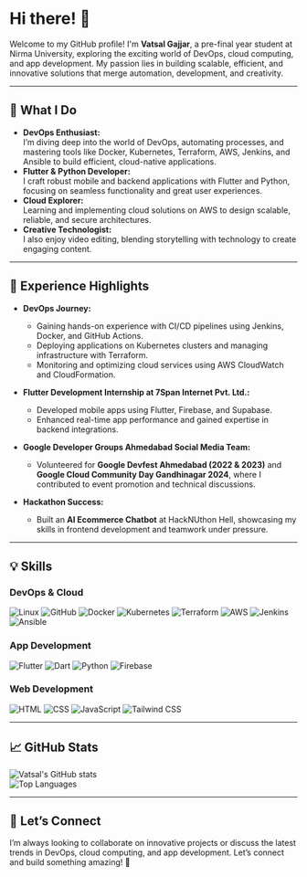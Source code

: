 # Hi there! 👋  

Welcome to my GitHub profile! I'm **Vatsal Gajjar**, a pre-final year student at Nirma University, exploring the exciting world of DevOps, cloud computing, and app development. My passion lies in building scalable, efficient, and innovative solutions that merge automation, development, and creativity.  

---

## 🚀 What I Do  

- **DevOps Enthusiast:**  
  I’m diving deep into the world of DevOps, automating processes, and mastering tools like Docker, Kubernetes, Terraform, AWS, Jenkins, and Ansible to build efficient, cloud-native applications.  
- **Flutter & Python Developer:**  
  I craft robust mobile and backend applications with Flutter and Python, focusing on seamless functionality and great user experiences.  
- **Cloud Explorer:**  
  Learning and implementing cloud solutions on AWS to design scalable, reliable, and secure architectures.  
- **Creative Technologist:**  
  I also enjoy video editing, blending storytelling with technology to create engaging content.  

---

## 🌟 Experience Highlights  

- **DevOps Journey:**  
  - Gaining hands-on experience with CI/CD pipelines using Jenkins, Docker, and GitHub Actions.  
  - Deploying applications on Kubernetes clusters and managing infrastructure with Terraform.  
  - Monitoring and optimizing cloud services using AWS CloudWatch and CloudFormation.  

- **Flutter Development Internship at 7Span Internet Pvt. Ltd.:**  
  - Developed mobile apps using Flutter, Firebase, and Supabase.  
  - Enhanced real-time app performance and gained expertise in backend integrations.  

- **Google Developer Groups Ahmedabad Social Media Team:**  
  - Volunteered for **Google Devfest Ahmedabad (2022 & 2023)** and **Google Cloud Community Day Gandhinagar 2024**, where I contributed to event promotion and technical discussions.  

- **Hackathon Success:**  
  - Built an **AI Ecommerce Chatbot** at HackNUthon Hell, showcasing my skills in frontend development and teamwork under pressure.  

---

## 💡 Skills  

### DevOps & Cloud  
![Linux](https://img.shields.io/badge/-Linux-FCC624?logo=linux&logoColor=black) ![GitHub](https://img.shields.io/badge/-GitHub-181717?logo=github&logoColor=white)  ![Docker](https://img.shields.io/badge/-Docker-2496ED?logo=docker&logoColor=white) ![Kubernetes](https://img.shields.io/badge/-Kubernetes-326CE5?logo=kubernetes&logoColor=white)  ![Terraform](https://img.shields.io/badge/-Terraform-623CE4?logo=terraform&logoColor=white) ![AWS](https://img.shields.io/badge/-AWS-232F3E?logo=amazon-aws&logoColor=white)  ![Jenkins](https://img.shields.io/badge/-Jenkins-D24939?logo=jenkins&logoColor=white) ![Ansible](https://img.shields.io/badge/-Ansible-EE0000?logo=ansible&logoColor=white)  

### App Development  
![Flutter](https://img.shields.io/badge/-Flutter-02569B?logo=flutter&logoColor=white) ![Dart](https://img.shields.io/badge/-Dart-0175C2?logo=dart&logoColor=white)  ![Python](https://img.shields.io/badge/-Python-306998?logo=python&logoColor=white) ![Firebase](https://img.shields.io/badge/-Firebase-FFCA28?logo=firebase&logoColor=black)  

### Web Development  
![HTML](https://img.shields.io/badge/-HTML-E34F26?logo=html5&logoColor=white) ![CSS](https://img.shields.io/badge/-CSS-1572B6?logo=css3&logoColor=white)  ![JavaScript](https://img.shields.io/badge/-JavaScript-F7DF1E?logo=javascript&logoColor=black)  ![Tailwind CSS](https://img.shields.io/badge/-Tailwind%20CSS-06B6D4?logo=tailwindcss&logoColor=white)  

---

## 📈 GitHub Stats  

![Vatsal's GitHub stats](https://github-readme-stats.vercel.app/api?username=gajjarvatsall&show_icons=true&theme=radical)  
![Top Languages](https://github-readme-stats.vercel.app/api/top-langs/?username=gajjarvatsall&layout=compact&theme=radical)  

---

## 🌱 Let’s Connect  

I’m always looking to collaborate on innovative projects or discuss the latest trends in DevOps, cloud computing, and app development. Let’s connect and build something amazing! 🚀  
